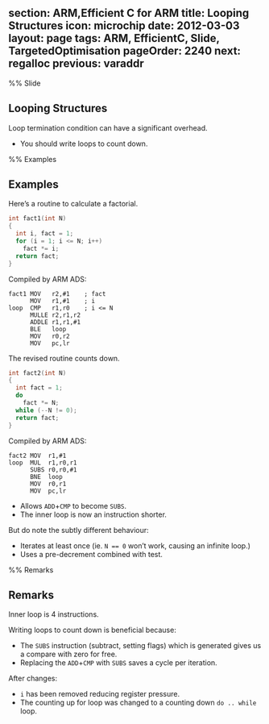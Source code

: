 section: ARM,Efficient C for ARM
title: Looping Structures
icon: microchip
date: 2012-03-03
layout: page
tags: ARM, EfficientC, Slide, TargetedOptimisation
pageOrder: 2240
next: regalloc
previous: varaddr
----

%% Slide

## Looping Structures

Loop termination condition can have a significant overhead.

* You should write loops to count down.

%% Examples

## Examples

Here’s a routine to calculate a factorial.

``` c
int fact1(int N)
{
  int i, fact = 1;
  for (i = 1; i <= N; i++)
    fact *= i;
  return fact;
}
```

Compiled by ARM ADS:

``` arm
fact1 MOV   r2,#1    ; fact
      MOV   r1,#1    ; i
loop  CMP   r1,r0    ; i <= N
      MULLE r2,r1,r2
      ADDLE r1,r1,#1
      BLE   loop
      MOV   r0,r2
      MOV   pc,lr
```

The revised routine counts down.

``` c
int fact2(int N)
{
  int fact = 1;
  do
    fact *= N;
  while (--N != 0);
  return fact;
}
```

Compiled by ARM ADS:

``` arm
fact2 MOV  r1,#1
loop  MUL  r1,r0,r1
      SUBS r0,r0,#1
      BNE  loop
      MOV  r0,r1
      MOV  pc,lr
```

* Allows `ADD`+`CMP` to become `SUBS`.
* The inner loop is now an instruction shorter.

But do note the subtly different behaviour:

* Iterates at least once (ie. `N == 0` won’t work, causing an infinite loop.)
* Uses a pre-decrement combined with test.

%% Remarks

## Remarks

Inner loop is 4 instructions.

Writing loops to count down is beneficial because:

* The `SUBS` instruction (subtract, setting flags) which is generated gives us a compare with zero for free.
* Replacing the `ADD`+`CMP` with `SUBS` saves a cycle per iteration.

After changes:

* `i` has been removed reducing register pressure.
* The counting up for loop was changed to a counting down `do .. while` loop.

